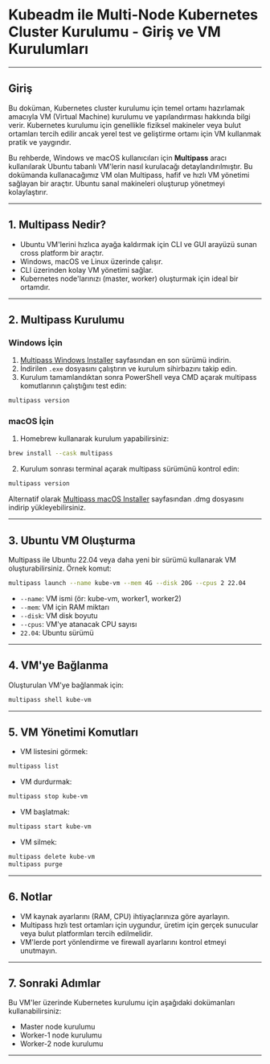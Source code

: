 # Kubeadm ile Multi-Node Kubernetes Cluster Kurulumu - Giriş ve VM Kurulumları

---

## Giriş

Bu doküman, Kubernetes cluster kurulumu için temel ortamı hazırlamak amacıyla VM (Virtual Machine) kurulumu ve yapılandırması hakkında bilgi verir. Kubernetes kurulumu için genellikle fiziksel makineler veya bulut ortamları tercih edilir ancak yerel test ve geliştirme ortamı için VM kullanmak pratik ve yaygındır.  

Bu rehberde, Windows ve macOS kullanıcıları için **Multipass** aracı kullanılarak Ubuntu tabanlı VM'lerin nasıl kurulacağı detaylandırılmıştır. Bu dokümanda kullanacağımız VM olan Multipass, hafif ve hızlı VM yönetimi sağlayan bir araçtır. Ubuntu sanal makineleri oluşturup yönetmeyi kolaylaştırır.

---

## 1. Multipass Nedir?

- Ubuntu VM'lerini hızlıca ayağa kaldırmak için CLI ve GUI arayüzü sunan cross platform bir araçtır.
- Windows, macOS ve Linux üzerinde çalışır.
- CLI üzerinden kolay VM yönetimi sağlar.
- Kubernetes node'larınızı (master, worker) oluşturmak için ideal bir ortamdır.

---

## 2. Multipass Kurulumu

### Windows İçin

1. [Multipass Windows Installer](https://github.com/canonical/multipass/releases/latest) sayfasından en son sürümü indirin.  
2. İndirilen `.exe` dosyasını çalıştırın ve kurulum sihirbazını takip edin.  
3. Kurulum tamamlandıktan sonra PowerShell veya CMD açarak multipass komutlarının çalıştığını test edin:

```powershell
multipass version
```

### macOS İçin

1. Homebrew kullanarak kurulum yapabilirsiniz:

```bash
brew install --cask multipass
```

2. Kurulum sonrası terminal açarak multipass sürümünü kontrol edin:

```bash
multipass version
```

Alternatif olarak [Multipass macOS Installer](https://github.com/canonical/multipass/releases/latest) sayfasından .dmg dosyasını indirip yükleyebilirsiniz.

---

## 3. Ubuntu VM Oluşturma

Multipass ile Ubuntu 22.04 veya daha yeni bir sürümü kullanarak VM oluşturabilirsiniz. Örnek komut:

```bash
multipass launch --name kube-vm --mem 4G --disk 20G --cpus 2 22.04
```

- `--name`: VM ismi (ör: kube-vm, worker1, worker2)  
- `--mem`: VM için RAM miktarı  
- `--disk`: VM disk boyutu  
- `--cpus`: VM'ye atanacak CPU sayısı  
- `22.04`: Ubuntu sürümü  

---

## 4. VM'ye Bağlanma

Oluşturulan VM'ye bağlanmak için:

```bash
multipass shell kube-vm
```

---

## 5. VM Yönetimi Komutları

- VM listesini görmek:

```bash
multipass list
```

- VM durdurmak:

```bash
multipass stop kube-vm
```

- VM başlatmak:

```bash
multipass start kube-vm
```

- VM silmek:

```bash
multipass delete kube-vm
multipass purge
```

---

## 6. Notlar

- VM kaynak ayarlarını (RAM, CPU) ihtiyaçlarınıza göre ayarlayın.  
- Multipass hızlı test ortamları için uygundur, üretim için gerçek sunucular veya bulut platformları tercih edilmelidir.  
- VM'lerde port yönlendirme ve firewall ayarlarını kontrol etmeyi unutmayın.



---

## 7. Sonraki Adımlar

Bu VM'ler üzerinde Kubernetes kurulumu için aşağıdaki dokümanları kullanabilirsiniz:

- Master node kurulumu  
- Worker-1 node kurulumu  
- Worker-2 node kurulumu

  
---



